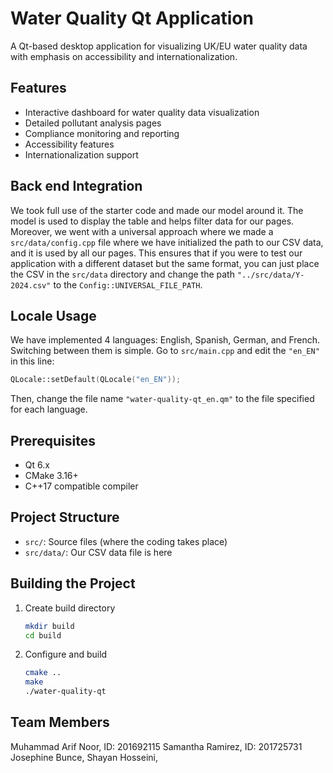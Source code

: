 # Water Quality Qt Application

A Qt-based desktop application for visualizing UK/EU water quality data with emphasis on accessibility and internationalization.

## Features
- Interactive dashboard for water quality data visualization
- Detailed pollutant analysis pages
- Compliance monitoring and reporting
- Accessibility features
- Internationalization support

## Back end Integration
We took full use of the starter code and made our model around it. The model is used to display the table and helps filter data for our pages. Moreover, we went with a universal approach where we made a `src/data/config.cpp` file where we have initialized the path to our CSV data, and it is used by all our pages. This ensures that if you were to test our application with a different dataset but the same format, you can just place the CSV in the `src/data` directory and change the path `"../src/data/Y-2024.csv"` to the `Config::UNIVERSAL_FILE_PATH`.

## Locale Usage
We have implemented 4 languages: English, Spanish, German, and French. Switching between them is simple. Go to `src/main.cpp` and edit the `"en_EN"` in this line:
```cpp
QLocale::setDefault(QLocale("en_EN"));
```
Then, change the file name `"water-quality-qt_en.qm"` to the file specified for each language.

## Prerequisites
- Qt 6.x
- CMake 3.16+
- C++17 compatible compiler

## Project Structure
- `src/`: Source files (where the coding takes place)
- `src/data/`: Our CSV data file is here

## Building the Project

1. Create build directory
   ```bash
   mkdir build
   cd build
   ```

2. Configure and build
   ```bash
   cmake ..
   make
   ./water-quality-qt
   ```

## Team Members
Muhammad Arif Noor, ID: 201692115
Samantha Ramirez, ID: 201725731
Josephine Bunce,
Shayan Hosseini,
